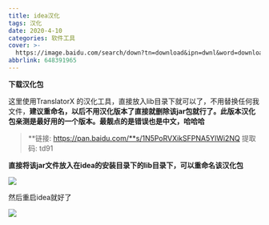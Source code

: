 ```yaml
---
title: idea汉化
tags: 汉化
date: 2020-4-10
categories: 软件工具
cover: >-
  https://image.baidu.com/search/down?tn=download&ipn=dwnl&word=download&ie=utf8&fr=result&url=http%3A%2F%2Fs11.51cto.com%2Fimages%2F201708%2F07%2Fe443c974f0b09d83fc05d51a6f0a318f.jpg&thumburl=https%3A%2F%2Fss0.bdstatic.com%2F70cFuHSh_Q1YnxGkpoWK1HF6hhy%2Fit%2Fu%3D3795141063%2C2338690031%26fm%3D26%26gp%3D0.jpg
abbrlink: 648391965
---
```


**下载汉化包**

这里使用TranslatorX 的汉化工具，直接放入lib目录下就可以了，不用替换任何我文件，**建议重命名，以后不用汉化版本了直接就删除该jar包就行了。此版本汉化包亲测是最好用的一个版本。最靓点的是错误也是中文，哈哈哈**

> **链接: https://pan.baidu.com/**s/1N5PoRVXikSFPNA5YlWi2NQ 提取码: td91

**直接将该jar文件放入在idea的安装目录下的lib目录下，可以重命名该汉化包**

![](https://pic.downk.cc/item/5e8fea0f504f4bcb0432ddbe.png)

然后重启idea就好了

![](https://pic.downk.cc/item/5e8fea23504f4bcb0432f9c2.png)
